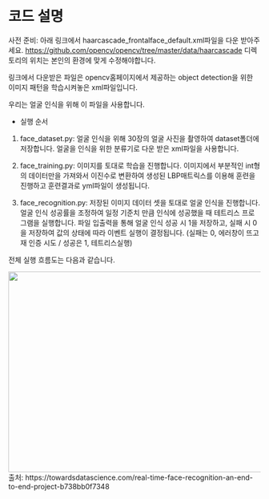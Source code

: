 # 코드 설명

사전 준비: 아래 링크에서 haarcascade_frontalface_default.xml파일을 다운 받아주세요.
https://github.com/opencv/opencv/tree/master/data/haarcascade
디렉토리의 위치는 본인의 환경에 맞게 수정해야합니다.

링크에서 다운받은 파일은 opencv홈페이지에서 제공하는 object detection을 위한 이미지 패턴을 학습시켜놓은 xml파일입니다.

우리는 얼굴 인식을 위해 이 파일을 사용합니다.

+ 실행 순서
1. face_dataset.py: 얼굴 인식을 위해 30장의 얼굴 사진을 촬영하여 dataset폴더에 저장합니다.
얼굴을 인식을 위한 분류기로 다운 받은 xml파일을 사용합니다.

2. face_training.py: 이미지를 토대로 학습을 진행합니다. 이미지에서 부분적인 int형의 데이터만을 가져와서 이진수로 변환하여 생성된 LBP매트릭스를 이용해 훈련을 진행하고 훈련결과로 yml파일이 생성됩니다.

3. face_recognition.py: 저장된 이미지 데이터 셋을 토대로 얼굴 인식을 진행합니다. 얼굴 인식 성공률을 조정하여 일정 기준치 만큼 인식에 성공했을 때 테트리스 프로그램을 실행합니다. 파일 입출력을 통해 얼굴 인식 성공 시 1을 저장하고, 실패 시 0을 저장하여 값의 상태에 따라 이벤트 실행이 결정됩니다.
(실패는 0, 에러창이 뜨고 재 인증 시도 / 성공은 1, 테트리스실행)

전체 실행 흐름도는 다음과 같습니다.

<img src="https://user-images.githubusercontent.com/67903177/128912821-b2f159ac-5dd3-4a2e-a56f-da3a714e2582.png" width="750" height="400"/>
출처: https://towardsdatascience.com/real-time-face-recognition-an-end-to-end-project-b738bb0f7348

